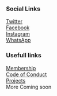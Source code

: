 <!--### Chapter Information
* Chapter Region-->

### Social Links
[Twitter](https://twitter.com/owaspchandigarh)<br>
[Facebook](https://m.facebook.com/owaspchandigarh/)<br>
[Instagram](https://www.instagram.com/owaspchandigarh/)<br>
[WhatsApp](https://chat.whatsapp.com/DGuxU4hO7UAKufwJSTZAst)<br>

### Usefull links 
[Membership](https://owasp.org/membership/)<br>
[Code of Conduct](https://owasp.org/www-policy/operational/code-of-conduct)<br>
[Projects](https://owasp.org/projects/)<br>
More Coming soon

